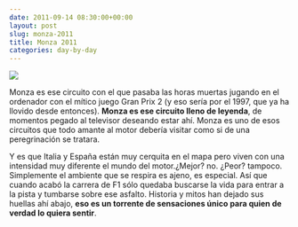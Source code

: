 ```yaml
---
date: 2011-09-14 08:30:00+00:00
layout: post
slug: monza-2011
title: Monza 2011
categories: day-by-day
---
```








[![](http://blog.migueljulian.com/wp-content/uploads/monza-miguel-julian.jpg)](http://blog.migueljulian.com/2011/09/monza-2011/monza-miguel-julian/)

Monza es ese circuito con el que pasaba las horas muertas jugando en el ordenador con el mítico juego Gran Prix 2 (y eso sería por el 1997, que ya ha llovido desde entonces). **Monza es ese circuito lleno de leyenda**, de momentos pegado al televisor deseando estar ahí. Monza es uno de esos circuitos que todo amante al motor debería visitar como si de una peregrinación se tratara.

Y es que Italia y España están muy cerquita en el mapa pero viven con una intensidad muy diferente el mundo del motor.¿Mejor? no. ¿Peor? tampoco. Simplemente el ambiente que se respira es ajeno, es especial. Así que cuando acabó la carrera de F1 sólo quedaba buscarse la vida para entrar a la pista y tumbarse sobre ese asfalto. Historia y mitos han dejado sus huellas ahí abajo, **eso es un torrente de sensaciones único para quien de verdad lo quiera sentir**.












